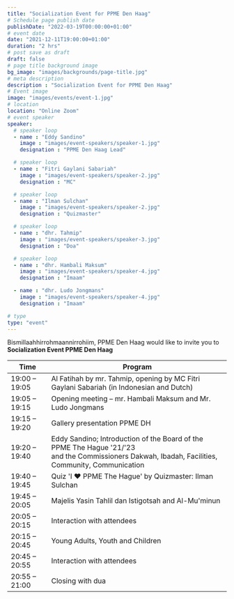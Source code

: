 ```yaml
---
title: "Socialization Event for PPME Den Haag"
# Schedule page publish date
publishDate: "2022-03-19T00:00:00+01:00"
# event date
date: "2021-12-11T19:00:00+01:00"
duration: "2 hrs"
# post save as draft
draft: false
# page title background image
bg_image: "images/backgrounds/page-title.jpg"
# meta description
description : "Socialization Event for PPME Den Haag"
# Event image
image: "images/events/event-1.jpg"
# location
location: "Online Zoom"
# event speaker
speaker:
  # speaker loop
  - name : "Eddy Sandino"
    image : "images/event-speakers/speaker-1.jpg"
    designation : "PPME Den Haag Lead"

  # speaker loop
  - name : "Fitri Gaylani Sabariah"
    image : "images/event-speakers/speaker-2.jpg"
    designation : "MC"

  # speaker loop
  - name : "Ilman Sulchan"
    image : "images/event-speakers/speaker-2.jpg"
    designation : "Quizmaster"

  # speaker loop
  - name : "dhr. Tahmip"
    image : "images/event-speakers/speaker-3.jpg"
    designation : "Doa"

  # speaker loop
  - name : "dhr. Hambali Maksum"
    image : "images/event-speakers/speaker-4.jpg"
    designation : "Imaam"

  - name : "dhr. Ludo Jongmans"
    image : "images/event-speakers/speaker-4.jpg"
    designation : "Imaam"

# type
type: "event"
---
```


Bismillaahhirrohmaannirrohiim, PPME Den Haag would like to invite you to **Socialization Event PPME Den Haag**

| Time          | Program  |
|---------------|----------|
| 19:00 – 19:05 | Al Fatihah by mr. Tahmip, opening by MC Fitri Gaylani Sabariah (in Indonesian and Dutch) |
| 19:05 – 19:15 | Opening meeting – mr. Hambali Maksum and Mr. Ludo Jongmans |
| 19:15 – 19:20 | Gallery presentation PPME DH |
| 19:20 – 19:40 | Eddy Sandino; Introduction of the Board of the PPME The Hague '21/'23 <br/> and the Commissioners Dakwah, Ibadah, Facilities, Community, Communication |
| 19:40 – 19:45 | Quiz 'I ❤️ PPME The Hague' by Quizmaster: Ilman Sulchan |
| 19:45 – 20:05 | Majelis Yasin Tahlil dan Istigotsah and Al-Mu'minun |
| 20:05 – 20:15 | Interaction with attendees |
| 20:15 – 20:45 | Young Adults, Youth and Children |
| 20:45 – 20:55 | Interaction with attendees |
| 20:55 – 21:00 | Closing with dua |